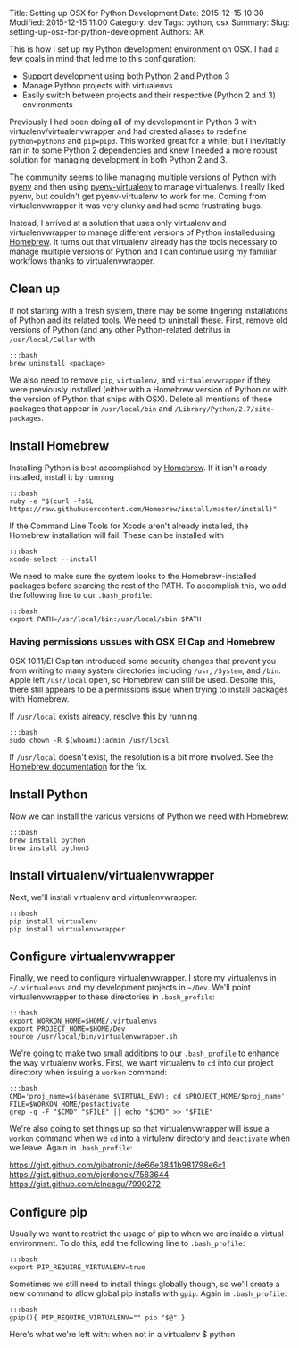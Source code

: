 Title: Setting up OSX for Python Development 
Date: 2015-12-15 10:30
Modified: 2015-12-15 11:00
Category: dev
Tags: python, osx
Summary:
Slug: setting-up-osx-for-python-development
Authors: AK


This is how I set up my Python development environment on OSX. I had a few goals in mind that led me to this configuration:

* Support development using both Python 2 and Python 3
* Manage Python projects with virtualenvs
* Easily switch between projects and their respective (Python 2 and 3) environments

Previously I had been doing all of my development in Python 3 with virtualenv/virtualenvwrapper and had created aliases to redefine `python=python3` and `pip=pip3`. This worked great for a while, but I inevitably ran in to some Python 2 dependencies and knew I needed a more robust solution for managing development in both Python 2 and 3.

The community seems to like managing multiple versions of Python with [pyenv](https://github.com/yyuu/pyenv) and then using [pyenv-virtualenv](https://github.com/yyuu/pyenv-virtualenv) to manage virtualenvs. I really liked pyenv, but couldn't get pyenv-virtualenv to work for me. Coming from virtualenvwrapper it was very clunky and had some frustrating bugs. 

Instead, I arrived at a solution that uses only virtualenv and virtualenvwrapper to manage different versions of Python installedusing [Homebrew](http://brew.sh). It turns out that virtualenv already has the tools necessary to manage multiple versions of Python and I can continue using my familiar workflows thanks to virtualenvwrapper.

## Clean up
If not starting with a fresh system, there may be some lingering installations of Python and its related tools. We need to uninstall these. First, remove old versions of Python (and any other Python-related detritus in `/usr/local/Cellar` with

    :::bash
    brew uninstall <package>

We also need to remove `pip`, `virtualenv`, and `virtualenvwrapper` if they were previously installed (either with a Homebrew version of Python or with the version of Python that ships with OSX). Delete all mentions of these packages that appear in `/usr/local/bin` and `/Library/Python/2.7/site-packages`. 


## Install Homebrew
Installing Python is best accomplished by [Homebrew](http://brew.sh). If it isn't already installed, install it by running

    :::bash
    ruby -e "$(curl -fsSL https://raw.githubusercontent.com/Homebrew/install/master/install)"

If the Command Line Tools for Xcode aren't already installed, the Homebrew installation will fail. These can be installed with

    :::bash
    xcode-select --install

We need to make sure the system looks to the Homebrew-installed packages before searcing the rest of the PATH. To accomplish this, we add the following line to our `.bash_profile`:

    :::bash
    export PATH=/usr/local/bin:/usr/local/sbin:$PATH

### Having permissions ussues with OSX El Cap and Homebrew
OSX 10.11/El Capitan introduced some security changes that prevent you from writing to many system directories including `/usr`, `/System`, and `/bin`. Apple left `/usr/local` open, so Homebrew can still be used. Despite this, there still appears to be a permissions issue when trying to install packages with Homebrew. 

If `/usr/local` exists already, resolve this by running

    :::bash
    sudo chown -R $(whoami):admin /usr/local

If `/usr/local` doesn't exist, the resolution is a bit more involved. See the [Homebrew documentation](https://github.com/Homebrew/homebrew/blob/master/share/doc/homebrew/El_Capitan_and_Homebrew.md) for the fix.

## Install Python
Now we can install the various versions of Python we need with Homebrew:

    :::bash
    brew install python
    brew install python3

## Install virtualenv/virtualenvwrapper
Next, we'll install virtualenv and virtualenvwrapper:
 
    :::bash
    pip install virtualenv
    pip install virtualenvwrapper

## Configure virtualenvwrapper
Finally, we need to configure virtualenvwrapper. I store my virtualenvs in `~/.virtualenvs` and my development projects in `~/Dev`. We'll point virtualenvwrapper to these directories in `.bash_profile`:

    :::bash
    export WORKON_HOME=$HOME/.virtualenvs
    export PROJECT_HOME=$HOME/Dev
    source /usr/local/bin/virtualenvwrapper.sh

We're going to make two small additions to our `.bash_profile` to enhance the way virtualenv works. First, we want virtualenv to `cd` into our project directory when issuing a `workon` command:

    :::bash
    CMD='proj_name=$(basename $VIRTUAL_ENV); cd $PROJECT_HOME/$proj_name'
    FILE=$WORKON_HOME/postactivate
    grep -q -F "$CMD" "$FILE" || echo "$CMD" >> "$FILE"

We're also going to set things up so that virtualenvwrapper will issue a `workon` command when we `cd` into a virtulenv directory and `deactivate` when we leave. Again in `.bash_profile`:

https://gist.github.com/gibatronic/de66e3841b981798e6c1
https://gist.github.com/cjerdonek/7583644 
https://gist.github.com/clneagu/7990272


## Configure pip
Usually we want to restrict the usage of pip to when we are inside a virtual environment. To do this, add the following line to `.bash_profile`:

    :::bash
    export PIP_REQUIRE_VIRTUALENV=true

Sometimes we still need to install things globally though, so we'll create a new command to allow global pip installs with `gpip`. Again in `.bash_profile`:

    :::bash
    gpip(){ PIP_REQUIRE_VIRTUALENV="" pip "$@" }






Here's what we're left with:
when not in a virtualenv
    $ python <script> will run a script in python 2
    $ python3 <script> will run a script in python 3
pip and pip3 work the same way

when inside a virtualenv, just call python <script> and whatever version used to make the virtualenv will be used.

When making new virtualenvs, mkvirtualenv -p python3 <name> for python 3.x virtual env





